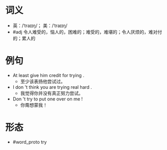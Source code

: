 # 词义
- 英：/ˈtraɪɪŋ/； 美：/ˈtraɪɪŋ/
- #adj 令人难受的，恼人的，困难的；难受的，难堪的；令人厌烦的，难对付的；累人的
# 例句
- At least give him credit for trying .
	- 至少该表扬他尝试过。
- I don 't think you are trying real hard .
	- 我觉得你并没有真正努力尝试。
- Don 't try to put one over on me !
	- 你甭想蒙我！
# 形态
- #word_proto try
